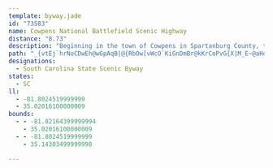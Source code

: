 ```yaml
---
template: byway.jade
id: "73583"
name: Cowpens National Battlefield Scenic Highway
distance: "8.73"
description: "Beginning in the town of Cowpens in Spartanburg County, the Cowpens National Battlefield Scenic Highway guides visitors to  the Cowpens National Battlefield in Cherokee County, the site of General Daniel Morgan's victory over British forces during the American Revolution."
path: "_{vtEj`hrNoCDwEh@wGpAqB|@{RbOw[vWcO`KiGnDmBr@kKrCoPvG{X|M_E~@aHd@{MhDwAVk@?eeA{Gin@aLkCYkCE}FJuODmKLwFMiJyBw@YoM{Ky@k@_Bg@aEy@}EKuAYq@_@cGsFoAg@y@Ke@?}@ReAj@oPvNy@fAiAxBeHtUoApCgHpIyBjBcD`BmCp@sBPaNK{IR}EM}XyBaC_@wGgBgH}AmBGeAL_P~FoBj@mFr@}CJyBCaH_AwKgBmBs@}E_CsBy@oIaC_GkA{DWqELsAJqAPQBIBu@Lg@Lg@NoA`@sBt@e@Re@PsBv@e@RkAd@gE`Bg@ToAb@g@Rg@Ng@Rg@Ng@Lg@NmAVoARg@HuAN_@DuBLg@@g@@wB?uBIe@CmBQeAOcCc@]I]ImBi@YIWIq@Sa@Mc@Ks@U"
designations: 
  - South Carolina State Scenic Byway
states: 
  - SC
ll: 
  - -81.8024519999999
  - 35.02016100000009
bounds: 
  - - -81.82164399999994
    - 35.02016100000009
  - - -81.8024519999999
    - 35.14303499999998

---
```


